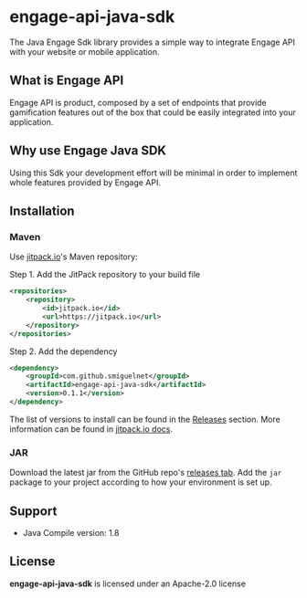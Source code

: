 # engage-api-java-sdk
The Java Engage Sdk library provides a simple way to integrate Engage API with your website or mobile application.

## What is Engage API
Engage API is product, composed by a set of endpoints that provide gamification features out of the box 
that could be easily integrated into your application. 

## Why use Engage Java SDK
Using this Sdk your development effort will be minimal in order to implement whole features provided by Engage API.

## Installation

### Maven

Use [jitpack.io](https://jitpack.io)'s Maven repository:

Step 1. Add the JitPack repository to your build file
```xml
<repositories>
    <repository>
        <id>jitpack.io</id>
        <url>https://jitpack.io</url>
    </repository>
</repositories>
```

Step 2. Add the dependency
```xml
<dependency>
    <groupId>com.github.smiguelnet</groupId>
    <artifactId>engage-api-java-sdk</artifactId>
    <version>0.1.1</version>
</dependency>
```

The list of versions to install can be found in the [Releases](./releases) section. 
More information can be found in [jitpack.io docs](https://jitpack.io/docs/).

### JAR

Download the latest jar from the GitHub repo's [releases tab](https://github.com/smiguelnet/engage-api-java-sdk/releases). 
Add the `jar` package to your project according to how your environment is set up.

## Support
+ Java Compile version: 1.8

## License
__engage-api-java-sdk__ is licensed under an Apache-2.0 license
